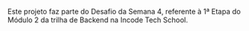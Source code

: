 Este projeto faz parte do Desafio da Semana 4, referente à 1ª Etapa do Módulo 2 da trilha de Backend na Incode Tech School.
